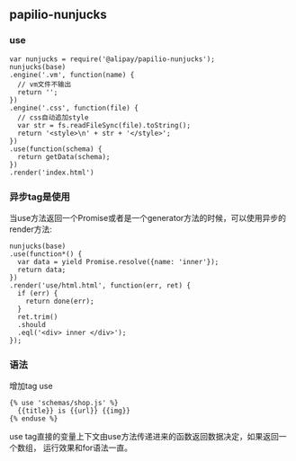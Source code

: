 ## papilio-nunjucks

### use

```
var nunjucks = require('@alipay/papilio-nunjucks');
nunjucks(base)
.engine('.vm', function(name) {
  // vm文件不输出
  return '';
})
.engine('.css', function(file) {
  // css自动追加style
  var str = fs.readFileSync(file).toString();
  return '<style>\n' + str + '</style>';
})
.use(function(schema) {
  return getData(schema);
})
.render('index.html')
```

### 异步tag是使用

当use方法返回一个Promise或者是一个generator方法的时候，可以使用异步的render方法:

```
nunjucks(base)
.use(function*() {
  var data = yield Promise.resolve({name: 'inner'});
  return data;
})
.render('use/html.html', function(err, ret) {
  if (err) {
    return done(err);
  }
  ret.trim()
  .should
  .eql('<div> inner </div>');
});

```

### 语法

增加tag use

```
{% use 'schemas/shop.js' %}
  {{title}} is {{url}} {{img}}
{% enduse %}
```

use tag直接的变量上下文由use方法传递进来的函数返回数据决定，如果返回一个数组，
运行效果和for语法一直。

